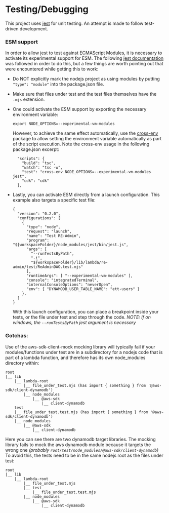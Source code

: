 # Testing/Debugging

This project uses [jest](https://jestjs.io/) for unit testing.
An attempt is made to follow test-driven development.

### ESM support

In order to allow jest to test against ECMAScript Modules, it is necessary to activate its experimental support for ESM.
The following [jest documentation](https://jestjs.io/docs/ecmascript-modules) was followed in order to do this, but a few things are worth pointing out that were encountered while getting this to work:

- Do NOT explicitly mark the nodejs project as using modules by putting `"type": "module"` into the package.json file.

- Make sure that files under test and the test files themselves have the `.mjs` extension.

- One could activate the ESM support by exporting the necessary environment variable:

  ```
  export NODE_OPTIONS=--experimental-vm-modules
  ```

  However, to achieve the same effect automatically, use the [cross-env](https://www.npmjs.com/package/cross-env) package to allow setting the environment variable automatically as part of the script execution. Note the cross-env usage in the following package.json excerpt:

  ```
    "scripts": {
      "build": "tsc",
      "watch": "tsc -w",
      "test": "cross-env NODE_OPTIONS=--experimental-vm-modules jest",
      "cdk": "cdk"
    },
  ```

- Lastly, you can activate ESM directly from a launch configuration. This example also targets a specific test file:

  ```
  {
    "version": "0.2.0",
    "configurations": [
      {
        "type": "node",
        "request": "launch",
        "name": "Test RE-Admin",
        "program": "${workspaceFolder}/node_modules/jest/bin/jest.js",
        "args": [ 
          "--runTestsByPath", 
          "-i", 
          "${workspaceFolder}/lib/lambda/re-admin/test/ReAdminDAO.test.mjs" 
        ],
        "runtimeArgs": [ "--experimental-vm-modules" ],
        "console": "integratedTerminal",
        "internalConsoleOptions": "neverOpen",
        "env": { "DYNAMODB_USER_TABLE_NAME": "ett-users" }
      },
    ]
  }
  ```
  
  With this launch configuration, you can place a breakpoint inside your tests, or the file under test and step through the code.
  *NOTE: If on windows, the `--runTestsByPath` jest argument is necessary*

### Gotchas:

Use of the aws-sdk-client-mock mocking library will typically fail if your modules/functions under test are in a subdirectory for a nodejs code that is part of a lambda function, and therefore has its own node_modules directory within:

```
root
|__ lib
    |__ lambda-root
        |__ file_under_test.mjs (has import { something } from '@aws-sdk/client-dynamodb')
        |__ node_modules
            |__ @aws-sdk
                |__ client-dynamodb
    test
    |__ file_under_test.test.mjs (has import { something } from '@aws-sdk/client-dynamodb')
    |__ node_modules
        |__ @aws-sdk
            |__ client-dynamodb
```

Here you can see there are two dynamodb target libraries. The mocking library fails to mock the aws dynamodb module because it targets the wrong one *(probably `root/test/node_modules/@aws-sdk/client-dynamodb`)*
To avoid this, the tests need to be in the same nodejs root as the files under test:

```
root
|__ lib
    |__ lambda-root
        |__ file_under_test.mjs
        |__ test
            |__ file_under_test.test.mjs
        |__ node_modules
            |__ @aws-sdk
                |__ client-dynamodb

```

